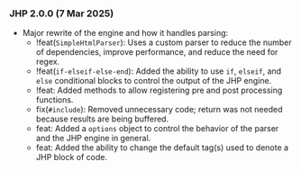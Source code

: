 ### JHP 2.0.0 (7 Mar 2025)

- Major rewrite of the engine and how it handles parsing:
    - !feat(`SimpleHtmlParser`): Uses a custom parser to reduce the number of dependencies, improve performance, and reduce the need for regex.
    - !feat(`if-elseif-else-end`): Added the ability to use `if`, `elseif`, and `else` conditional blocks to control the output of the JHP engine.
    - !feat: Added methods to allow registering pre and post processing functions.
    - fix(`#include`): Removed unnecessary code; return was not needed because results are being buffered.
    - feat: Added a `options` object to control the behavior of the parser and the JHP engine in general.
    - feat: Added the ability to change the default tag(s) used to denote a JHP block of code.